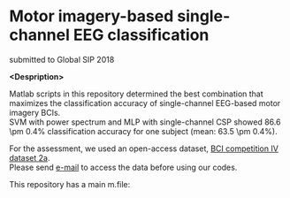 # Motor imagery-based single-channel EEG classification
submitted to Global SIP 2018

__\<Despription\>__<br />

Matlab scripts in this repository determined the best combination that maximizes the classification accuracy of single-channel EEG-based motor imagery BCIs.<br />
SVM with power spectrum and MLP with single-channel CSP showed 86.6 \pm 0.4\% classification accuracy for one subject (mean: 63.5 \pm 0.4%).<br />  

For the assessment, we used an open-access dataset, <a href="http://www.bbci.de/competition/iv/#datasets" target="_blank">BCI competition IV dataset 2a</a>.<br />
Please send <a href="http://www.bbci.de/competition/iv/#download" target="_blank">e-mail</a> to access the data before using our codes.

This repository has a main m.file:<br />
